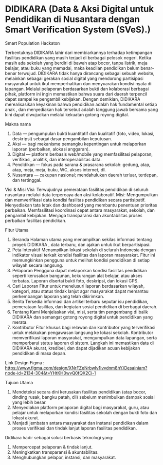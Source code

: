 # DIDIKARA (Data & Aksi Digital untuk Pendidikan di Nusantara dengan Smart Verification System (SVeS).)
Smart Population Hackaton

Terbentuknya DIDIKARA lahir dari membiarkannya terhadap ketimpangan fasilitas pendidikan yang masih terjadi di berbagai pelosok negeri. Ketika masih ada sekolah yang berdiri di bawah atap bocor, tanpa listrik, meja belajar, atau buku yang memadai, maka keadilan pendidikan belum benar-benar terwujud. DIDIKARA tidak hanya dirancang sebagai sebuah website, melainkan sebagai gerakan sosial digital yang mendorong partisipasi masyarakat untuk ikut memperhatikan dan menyuarakan kondisi nyata di lapangan. Melalui pelaporan berdasarkan bukti dan kolaborasi berbagai pihak, platform ini ingin memastikan bahwa suara dari daerah terpencil dapat sampai ke pengambil kebijakan. Dengan demikian, DIDIKARA merealisasikan keyakinan bahwa pendidikan adalah hak fundamental setiap anak , dan menyediakan hak tersebut adalah tanggung jawab bersama yang kini dapat diwujudkan melalui kekuatan gotong royong digital.

Makna nama 
1. Data — pengumpulan bukti kuantitatif dan kualitatif (foto, video, lokasi, deskripsi) sebagai dasar pengambilan keputusan.
2. Aksi — bagi mekanisme pemangku kepentingan untuk melaporkan laporan (perbaikan, alokasi anggaran).
4. Digital — platform berbasis web/mobile yang memfasilitasi pelaporan, verifikasi, analitik, dan interoperabilitas data.
5. Pendidikan — fokus pada sarana & prasarana sekolah: gedung, atap, atap, meja, meja, buku, WC, akses internet, dll.
6. Nusantara — cakupan nasional; mendahulukan daerah terluar, terdepan, dan tertinggal.

Visi & Misi
Visi: Terwujudnya pemerataan fasilitas pendidikan di seluruh nusantara melalui data terpercaya dan aksi kolaboratif.
Misi:
Mengumpulkan dan memverifikasi data kondisi fasilitas pendidikan secara partisipatif.
Menyediakan tata letak dan dashboard yang membantu penentuan prioritas perbaikan.
Memfasilitasi koordinasi cepat antara masyarakat, sekolah, dan pengambil kebijakan.
Menjaga transparansi dan akuntabilitas proses perbaikan fasilitas pendidikan.

Fitur Utama
1. Beranda​
Halaman utama yang menampilkan sekilas informasi tentang proyek DIDIKARA , data terbaru, dan ajakan untuk ikut berpartisipasi.
2. Peta Interaktif
Menampilkan lokasi sekolah di seluruh Indonesia dengan indikator visual terkait kondisi fasilitas dan laporan masyarakat.
Fitur ini memungkinkan pengguna untuk melihat kondisi pendidikan di setiap wilayah secara langsung.
3. Pelaporan
Pengguna dapat melaporkan kondisi fasilitas pendidikan seperti kerusakan bangunan, kekurangan alat belajar, atau akses terbatas.
Laporan disertai bukti foto, deskripsi, dan lokasi GPS.
4. Cari Laporan
Fitur untuk menelusuri laporan berdasarkan wilayah, kategori, atau status tindak lanjut agar masyarakat dapat memantau perkembangan laporan yang telah dikirimkan.
5. Berita
Tersedia informasi dan artikel terbaru seputar isu pendidikan, pemerataan fasilitas, dan kegiatan sosial pendidikan di berbagai daerah.
6. Tentang Kami
Menjelaskan visi, misi, serta tim pengembang di balik DIDIKARA dan semangat gotong royong digital untuk pendidikan yang merata.
7. Kontributor
Fitur khusus bagi relawan dan kontributor yang terverifikasi untuk melakukan pengawasan langsung ke lokasi sekolah.
Kontributor memverifikasi laporan masyarakat, mengumpulkan data lapangan, serta memperbarui status laporan di sistem.
Langkah ini memastikan data di DIDIKARA akurat, kredibel, dan dapat dijadikan acuan kebijakan pendidikan di masa depan.

Link Design Figma : https://www.figma.com/design/XNrFZeNrbwlv1lvvdnm8hY/Desainiam?node-id=2134-304&t=YHtKH3wvQ0fQX2Ci-1

Tujuan Utama

1. Mendeteksi secara dini kerusakan fasilitas pendidikan (atap bocor, dinding rusak, bangku patah, dll) sebelum menimbulkan dampak sosial yang lebih besar.
2. Menyediakan platform pelaporan digital bagi masyarakat, guru, atau pelajar untuk melaporkan kondisi fasilitas sekolah dengan bukti foto dan lokasi akurat.
3. Menjadi jembatan antara masyarakat dan instansi pendidikan dalam proses verifikasi dan tindak lanjut laporan fasilitas pendidikan.

Didikara hadir sebagai solusi berbasis teknologi yang:
1. Mempercepat pelaporan & tindak lanjut.
2. Meningkatkan transparansi & akuntabilitas.
3. Menghubungkan pelapor, instansi, dan masyarakat.
